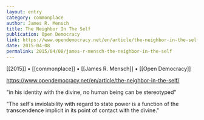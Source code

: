 ```yaml
---
layout: entry
category: commonplace
author: James R. Mensch
title: The Neighbor In The Self
publication: Open Democracy
link: https://www.opendemocracy.net/en/article/the-neighbor-in-the-self/
date: 2015-04-08
permalink: 2015/04/08/james-r-mensch-the-neighbor-in-the-self
---
```


[[2015]] • [[commonplace]] • [[James R. Mensch]] • [[Open Democracy]]

https://www.opendemocracy.net/en/article/the-neighbor-in-the-self/

"in his identity with the divine, no human being can be stereotyped"
 
"The self's inviolability with regard to state power is a function of the transcendence implicit in its point of contact with the divine."
